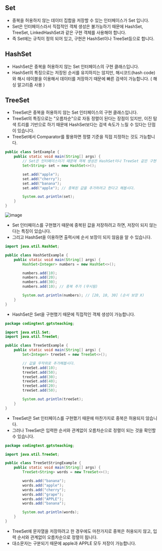 Set
-------------------------------- 
- 중복을 허용하지 않는 데이터 집합을 저장할 수 있는 인터페이스가 Set 입니다.
- Set은 인터페이스라서 직접적인 객체 생성은 불가능하기 때문에 HashSet, TreeSet, LinkedHashSet과 같은 구현 객체를 사용해야 합니다.
- 즉 Set에는 규칙이 정의 되어 있고, 구현은 HashSet이나 TreeSet등으로 합니다.

HashSet
------------------------------
- HashSet은 중복을 허용하지 않는 Set 인터페이스의 구현 클래스입니다.
- HashSet의 특징으로는 저장된 순서를 유지하지는 않지만, 해시코드(hash code)와 해시 테이블을 이용해서 데이터를 저장하기 때문에 빠른 검색이 가능합니다. ( 해싱 알고리즘 사용 )

TreeSet
-------------------------------
- TreeSet은 중복을 허용하지 않는 Set 인터페이스의 구현 클래스입니다.
- TreeSet의 특징으로는 "오름차순"으로 자동 정렬이 된다는 장점이 있지만, 이진 탐색 트리를 기반으로 하기 때문에 HashSet보다는 검색 속도가 느릴 수 있다는 단점이 있습니다.
- TreeSet에서 Comparator를 활용하면 정렬 기준을 직접 지정하는 것도 가능합니다.

```java
public class SetExample {
    public static void main(String[] args) {
        // Set은 인터페이스이기 때문에 객체 생성은 HashSet이나 TreeSet 같은 구현 클래스의 인스턴스를 생성해야 합니다.
        Set<String> set = new HashSet<>();

        set.add("apple");
        set.add("cherry");
        set.add("banana");
        set.add("apple"); // 중복된 값을 추가하려고 한다고 해봅시다.

        System.out.println(set);
    }
}
```
![image](https://github.com/user-attachments/assets/3ef3aa76-6974-4d8e-ab5d-99b43638eb6b)

- Set 인터페이스를 구현했기 때문에 중복된 값을 저장하려고 하면, 저장이 되지 않는다는 특징이 있습니다.
- 그리고 HashSet을 이용하면 출력시에 순서 보장이 되지 않음을 알 수 있습니다.

```java
import java.util.HashSet;

public class HashSetExample {
    public static void main(String[] args) {
        HashSet<Integer> numbers = new HashSet<>();

        numbers.add(10);
        numbers.add(20);
        numbers.add(30);
        numbers.add(10); // 중복 추가 (무시됨)

        System.out.println(numbers); // [20, 10, 30] (순서 보장 X)
    }
}
```
- HashSet은 Set을 구현했기 때문에 직접적인 객체 생성이 가능합니다.

```java
package codingtest.gptsteaching;

import java.util.Set;
import java.util.TreeSet;

public class TreeSetExample {
    public static void main(String[] args) {
        Set<Integer> treeSet = new TreeSet<>();

        // 값을 무작위로 추가해봅시다.
        treeSet.add(10);
        treeSet.add(50);
        treeSet.add(30);
        treeSet.add(40);
        treeSet.add(20);
        treeSet.add(50);

        System.out.println(treeSet);
    }
}
```
- TreeSet은 Set 인터페이스를 구현했기 때문에 마찬가지로 중복은 허용되지 않습니다.
- 그러나 TreeSet은 입력한 순서와 관계없이 오름차순으로 정렬이 되는 것을 확인할 수 있습니다.

```java
package codingtest.gptsteaching;

import java.util.TreeSet;

public class TreeSetStringExample {
    public static void main(String[] args) {
        TreeSet<String> words = new TreeSet<>();

        words.add("banana");
        words.add("apple");
        words.add("cherry");
        words.add("grape");
        words.add("APPLE");
        words.add("banana");

        System.out.println(words);
    }
}
```
- TreeSet에 문자열을 저장하려고 한 경우에도 마찬가지로 중복은 허용되지 않고, 입력 순서와 관계없이 오름차순으로 정렬이 됩니다.
- 대소문자는 구분되기 때문에 apple과 APPLE 모두 저장이 가능합니다.


